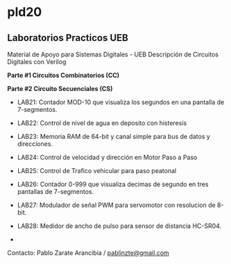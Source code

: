 # pld20
## Laboratorios Practicos UEB
Material de Apoyo para Sistemas Digitales - UEB
Descripción de Circuitos Digitales con Verilog 

**Parte #1 Circuitos Combinatorios (CC)**

**Parte #2 Circuito Secuenciales (CS)**

- LAB21: Contador MOD-10 que visualiza los segundos en una pantalla de 7-segmentos.

- LAB22: Control de nivel de agua en deposito con histeresis 
  
- LAB23: Memoria RAM de 64-bit y canal simple para bus de datos y direcciones.

- LAB24: Control de velocidad y dirección en Motor Paso a Paso 

- LAB25: Control de Trafico vehicular para paso peatonal

- LAB26: Contador 0-999 que visualiza decimas de segundo en tres pantallas de 7-segmentos.

- LAB27: Modulador de señal PWM para servomotor con resolucion de 8-bit.

- LAB28: Medidor de ancho de pulso para sensor de distancia HC-SR04.
- 
  
Contacto:
Pablo Zarate Arancibia / pablinzte@gmail.com  
